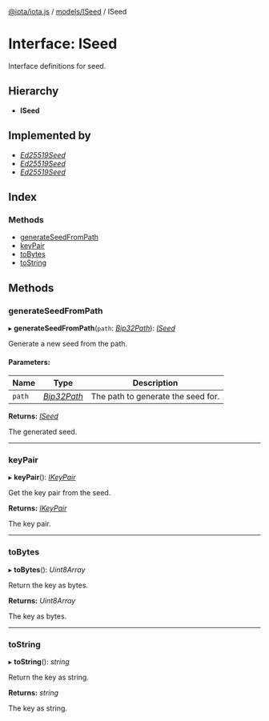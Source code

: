 [@iota/iota.js](../README.md) / [models/ISeed](../modules/models_iseed.md) / ISeed

# Interface: ISeed

Interface definitions for seed.

## Hierarchy

* **ISeed**

## Implemented by

* [*Ed25519Seed*](../classes/seedtypes_ed25519seed.ed25519seed.md)
* [*Ed25519Seed*](../classes/index_browser.ed25519seed.md)
* [*Ed25519Seed*](../classes/index_node.ed25519seed.md)

## Index

### Methods

* [generateSeedFromPath](models_iseed.iseed.md#generateseedfrompath)
* [keyPair](models_iseed.iseed.md#keypair)
* [toBytes](models_iseed.iseed.md#tobytes)
* [toString](models_iseed.iseed.md#tostring)

## Methods

### generateSeedFromPath

▸ **generateSeedFromPath**(`path`: [*Bip32Path*](../classes/crypto_bip32path.bip32path.md)): [*ISeed*](models_iseed.iseed.md)

Generate a new seed from the path.

#### Parameters:

Name | Type | Description |
------ | ------ | ------ |
`path` | [*Bip32Path*](../classes/crypto_bip32path.bip32path.md) | The path to generate the seed for.   |

**Returns:** [*ISeed*](models_iseed.iseed.md)

The generated seed.

___

### keyPair

▸ **keyPair**(): [*IKeyPair*](models_ikeypair.ikeypair.md)

Get the key pair from the seed.

**Returns:** [*IKeyPair*](models_ikeypair.ikeypair.md)

The key pair.

___

### toBytes

▸ **toBytes**(): *Uint8Array*

Return the key as bytes.

**Returns:** *Uint8Array*

The key as bytes.

___

### toString

▸ **toString**(): *string*

Return the key as string.

**Returns:** *string*

The key as string.
